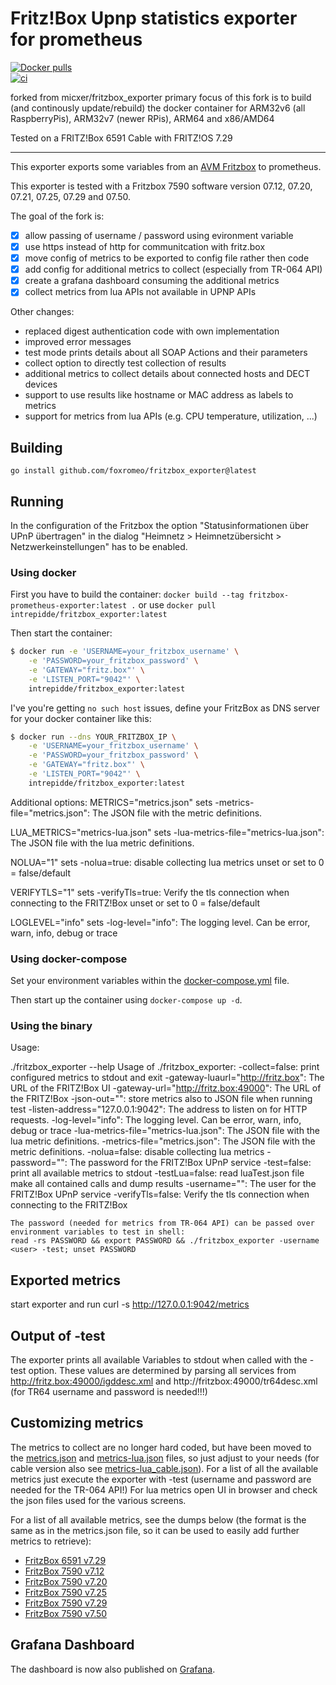 # Fritz!Box Upnp statistics exporter for prometheus

<a href="https://hub.docker.com/r/intrepidde/fritzbox_exporter"><img src="https://img.shields.io/docker/pulls/intrepidde/fritzbox_exporter.svg?style=plastic&logo=appveyor" alt="Docker pulls"/></a><br>
[![ci](https://github.com/FoxRomeo/fritzbox_exporter/actions/workflows/main.yml/badge.svg)](https://github.com/FoxRomeo/fritzbox_exporter/actions/workflows/main.yml)

forked from micxer/fritzbox_exporter
primary focus of this fork is to build (and continously update/rebuild) the docker container for ARM32v6 (all RaspberryPis), ARM32v7 (newer RPis), ARM64 and x86/AMD64

Tested on a FRITZ!Box 6591 Cable with FRITZ!OS 7.29

-----------

This exporter exports some variables from an 
[AVM Fritzbox](http://avm.de/produkte/fritzbox/)
to prometheus.

This exporter is tested with a Fritzbox 7590 software version 07.12, 07.20, 07.21, 07.25, 07.29 and 07.50.

The goal of the fork is:
  - [x] allow passing of username / password using evironment variable
  - [x] use https instead of http for communitcation with fritz.box
  - [x] move config of metrics to be exported to config file rather then code
  - [x] add config for additional metrics to collect (especially from TR-064 API)
  - [x] create a grafana dashboard consuming the additional metrics
  - [x] collect metrics from lua APIs not available in UPNP APIs
 
Other changes:
  - replaced digest authentication code with own implementation
  - improved error messages
  - test mode prints details about all SOAP Actions and their parameters
  - collect option to directly test collection of results
  - additional metrics to collect details about connected hosts and DECT devices
  - support to use results like hostname or MAC address as labels to metrics
  - support for metrics from lua APIs (e.g. CPU temperature, utilization, ...)
 

## Building

    go install github.com/foxromeo/fritzbox_exporter@latest

## Running

In the configuration of the Fritzbox the option "Statusinformationen über UPnP übertragen" in the dialog "Heimnetz >
Heimnetzübersicht > Netzwerkeinstellungen" has to be enabled.

### Using docker

First you have to build the container: `docker build --tag fritzbox-prometheus-exporter:latest .`
or use `docker pull intrepidde/fritzbox_exporter:latest`

Then start the container:

```bash
$ docker run -e 'USERNAME=your_fritzbox_username' \
    -e 'PASSWORD=your_fritzbox_password' \
    -e 'GATEWAY="fritz.box"' \
    -e 'LISTEN_PORT="9042"' \
    intrepidde/fritzbox_exporter:latest
```

I've you're getting `no such host` issues, define your FritzBox as DNS server for your docker container like this:

```bash
$ docker run --dns YOUR_FRITZBOX_IP \
    -e 'USERNAME=your_fritzbox_username' \
    -e 'PASSWORD=your_fritzbox_password' \
    -e 'GATEWAY="fritz.box"' \
    -e 'LISTEN_PORT="9042"' \
    intrepidde/fritzbox_exporter:latest
```

Additional options:
  METRICS="metrics.json"
  sets -metrics-file="metrics.json": The JSON file with the metric definitions.

  LUA_METRICS="metrics-lua.json"
  sets -lua-metrics-file="metrics-lua.json": The JSON file with the lua metric definitions.

  NOLUA="1"
  sets -nolua=true: disable collecting lua metrics
  unset or set to 0 = false/default

  VERIFYTLS="1"
  sets -verifyTls=true: Verify the tls connection when connecting to the FRITZ!Box
  unset or set to 0 = false/default


  LOGLEVEL="info"
  sets -log-level="info": The logging level. Can be error, warn, info, debug or trace

### Using docker-compose

Set your environment variables within the [docker-compose.yml](docker-compose.yml) file.  

Then start up the container using `docker-compose up -d`.

### Using the binary

Usage:

./fritzbox_exporter --help
Usage of ./fritzbox_exporter:
  -collect=false: print configured metrics to stdout and exit
  -gateway-luaurl="http://fritz.box": The URL of the FRITZ!Box UI
  -gateway-url="http://fritz.box:49000": The URL of the FRITZ!Box
  -json-out="": store metrics also to JSON file when running test
  -listen-address="127.0.0.1:9042": The address to listen on for HTTP requests.
  -log-level="info": The logging level. Can be error, warn, info, debug or trace
  -lua-metrics-file="metrics-lua.json": The JSON file with the lua metric definitions.
  -metrics-file="metrics.json": The JSON file with the metric definitions.
  -nolua=false: disable collecting lua metrics
  -password="": The password for the FRITZ!Box UPnP service
  -test=false: print all available metrics to stdout
  -testLua=false: read luaTest.json file make all contained calls and dump results
  -username="": The user for the FRITZ!Box UPnP service
  -verifyTls=false: Verify the tls connection when connecting to the FRITZ!Box

    The password (needed for metrics from TR-064 API) can be passed over environment variables to test in shell:
    read -rs PASSWORD && export PASSWORD && ./fritzbox_exporter -username <user> -test; unset PASSWORD

## Exported metrics

start exporter and run
curl -s http://127.0.0.1:9042/metrics 

## Output of -test

The exporter prints all available Variables to stdout when called with the -test option.
These values are determined by parsing all services from http://fritz.box:49000/igddesc.xml and http://fritzbox:49000/tr64desc.xml (for TR64 username and password is needed!!!)

## Customizing metrics

The metrics to collect are no longer hard coded, but have been moved to the [metrics.json](metrics.json) and [metrics-lua.json](metrics-lua.json) files, so just adjust to your needs (for cable version also see [metrics-lua_cable.json](metrics-lua_cable.json)).
For a list of all the available metrics just execute the exporter with -test (username and password are needed for the TR-064 API!)
For lua metrics open UI in browser and check the json files used for the various screens.

For a list of all available metrics, see the dumps below (the format is the same as in the metrics.json file, so it can be used to easily add further metrics to retrieve):
- [FritzBox 6591 v7.29](all_available_metrics_6591_7.29.json)
- [FritzBox 7590 v7.12](all_available_metrics_7590_7.12.json)
- [FritzBox 7590 v7.20](all_available_metrics_7590_7.20.json)
- [FritzBox 7590 v7.25](all_available_metrics_7590_7.25.json)
- [FritzBox 7590 v7.29](all_available_metrics_7590_7.29.json)
- [FritzBox 7590 v7.50](all_available_metrics_7590_7.50.json)
## Grafana Dashboard

The dashboard is now also published on [Grafana](https://grafana.com/grafana/dashboards/12579).
